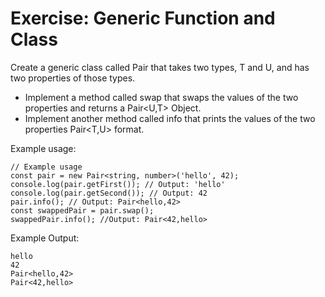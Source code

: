 # Exercise: Generic Function and Class

Create a generic class called Pair that takes two types, T and U, and has two properties of those types.  
* Implement a method called swap that swaps the values of the two properties and returns a Pair<U,T> Object.
* Implement another method called info that prints the values of the two properties Pair<T,U> format.


Example usage:

```typescript:
// Example usage
const pair = new Pair<string, number>('hello', 42);
console.log(pair.getFirst()); // Output: 'hello'
console.log(pair.getSecond()); // Output: 42
pair.info(); // Output: Pair<hello,42>
const swappedPair = pair.swap();
swappedPair.info(); //Output: Pair<42,hello>
```

Example Output:
```
hello
42
Pair<hello,42>
Pair<42,hello>
```
